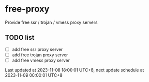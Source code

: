 
# free-proxy
Provide free ssr / trojan / vmess proxy servers


## TODO list
- [ ] add free ssr proxy server
- [ ] add free trojan proxy server
- [ ] add free vmess proxy server

Last updated at 2023-11-08 18:00:01 UTC+8, next update schedule at 2023-11-09 00:00:01 UTC+8

